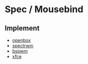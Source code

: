 
# Spec / Mousebind


## Implement

* [openbox](../../prototype/openbox/spec-mousebind.md)
* [spectrwm](../../prototype/spectrwm/spec-mousebind.md)
* [bspwm](../../prototype/bspwm/spec-mousebind.md)
* [xfce](../../prototype/xfce/spec-mousebind.md)

